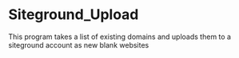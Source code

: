 # Siteground_Upload
This program takes a list of existing domains and uploads them to a siteground account as new blank websites
